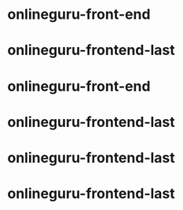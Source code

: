 # onlineguru-front-end
# onlineguru-frontend-last
# onlineguru-front-end
# onlineguru-frontend-last
# onlineguru-frontend-last
# onlineguru-frontend-last
